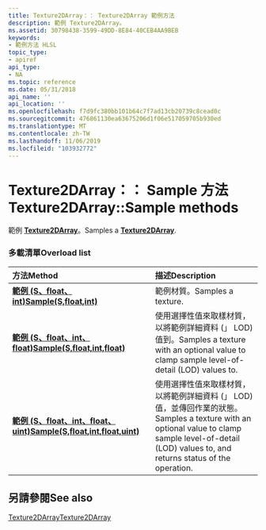 ```yaml
---
title: Texture2DArray：： Texture2DArray 範例方法
description: 範例 Texture2DArray。
ms.assetid: 30798438-3599-49DD-8E84-40CEB4AA9BEB
keywords:
- 範例方法 HLSL
topic_type:
- apiref
api_type:
- NA
ms.topic: reference
ms.date: 05/31/2018
api_name: ''
api_location: ''
ms.openlocfilehash: f7d9fc380bb101b64c7f7ad13cb20739c8cead0c
ms.sourcegitcommit: 476861130ea63675206d1f06e517059705b930ed
ms.translationtype: MT
ms.contentlocale: zh-TW
ms.lasthandoff: 11/06/2019
ms.locfileid: "103932772"
---
```

# <a name="texture2darraysample-methods"></a><span data-ttu-id="e23d0-104">Texture2DArray：： Sample 方法</span><span class="sxs-lookup"><span data-stu-id="e23d0-104">Texture2DArray::Sample methods</span></span>

<span data-ttu-id="e23d0-105">範例 [**Texture2DArray**](sm5-object-texture2darray.md)。</span><span class="sxs-lookup"><span data-stu-id="e23d0-105">Samples a [**Texture2DArray**](sm5-object-texture2darray.md).</span></span>

### <a name="overload-list"></a><span data-ttu-id="e23d0-106">多載清單</span><span class="sxs-lookup"><span data-stu-id="e23d0-106">Overload list</span></span>



| <span data-ttu-id="e23d0-107">方法</span><span class="sxs-lookup"><span data-stu-id="e23d0-107">Method</span></span>                                                                            | <span data-ttu-id="e23d0-108">描述</span><span class="sxs-lookup"><span data-stu-id="e23d0-108">Description</span></span>                                                                                                                               |
|:----------------------------------------------------------------------------------|:------------------------------------------------------------------------------------------------------------------------------------------|
| [<span data-ttu-id="e23d0-109">**範例 (S、float、int)**</span><span class="sxs-lookup"><span data-stu-id="e23d0-109">**Sample(S,float,int)**</span></span>](dx-graphics-hlsl-to-sample.md)                         | <span data-ttu-id="e23d0-110">範例材質。</span><span class="sxs-lookup"><span data-stu-id="e23d0-110">Samples a texture.</span></span><br/>                                                                                                             |
| [<span data-ttu-id="e23d0-111">**範例 (S、float、int、float)**</span><span class="sxs-lookup"><span data-stu-id="e23d0-111">**Sample(S,float,int,float)**</span></span>](t2darray-sample-s-float-int-float-.md)           | <span data-ttu-id="e23d0-112">使用選擇性值來取樣材質，以將範例詳細資料 (」 LOD) 值到。</span><span class="sxs-lookup"><span data-stu-id="e23d0-112">Samples a texture with an optional value to clamp sample level-of-detail (LOD) values to.</span></span><br/>                                      |
| [<span data-ttu-id="e23d0-113">**範例 (S、float、int、float、uint)**</span><span class="sxs-lookup"><span data-stu-id="e23d0-113">**Sample(S,float,int,float,uint)**</span></span>](t2darray-sample-s-float-int-float-uint-.md) | <span data-ttu-id="e23d0-114">使用選擇性值來取樣材質，以將範例詳細資料 (」 LOD) 值，並傳回作業的狀態。</span><span class="sxs-lookup"><span data-stu-id="e23d0-114">Samples a texture with an optional value to clamp sample level-of-detail (LOD) values to, and returns status of the operation.</span></span><br/> |



## <a name="see-also"></a><span data-ttu-id="e23d0-115">另請參閱</span><span class="sxs-lookup"><span data-stu-id="e23d0-115">See also</span></span>

<dl> <dt>

[<span data-ttu-id="e23d0-116">Texture2DArray</span><span class="sxs-lookup"><span data-stu-id="e23d0-116">Texture2DArray</span></span>](sm5-object-texture2darray.md)
</dt> </dl>

 

 





